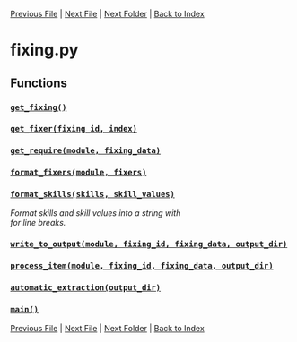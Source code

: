 [Previous File](distribution.md) | [Next File](roomdefine.md) | [Next Folder](article_content/hotbar_slots_content.md) | [Back to Index](../INDEX.md)

# fixing.py

## Functions

### [`get_fixing()`](https://github.com/Vaileasys/pz-wiki_parser/blob/main/scripts/fixing.py#L12)
### [`get_fixer(fixing_id, index)`](https://github.com/Vaileasys/pz-wiki_parser/blob/main/scripts/fixing.py#L24)
### [`get_require(module, fixing_data)`](https://github.com/Vaileasys/pz-wiki_parser/blob/main/scripts/fixing.py#L70)
### [`format_fixers(module, fixers)`](https://github.com/Vaileasys/pz-wiki_parser/blob/main/scripts/fixing.py#L94)
### [`format_skills(skills, skill_values)`](https://github.com/Vaileasys/pz-wiki_parser/blob/main/scripts/fixing.py#L115)

_Format skills and skill values into a string with <br> for line breaks._
### [`write_to_output(module, fixing_id, fixing_data, output_dir)`](https://github.com/Vaileasys/pz-wiki_parser/blob/main/scripts/fixing.py#L140)
### [`process_item(module, fixing_id, fixing_data, output_dir)`](https://github.com/Vaileasys/pz-wiki_parser/blob/main/scripts/fixing.py#L212)
### [`automatic_extraction(output_dir)`](https://github.com/Vaileasys/pz-wiki_parser/blob/main/scripts/fixing.py#L216)
### [`main()`](https://github.com/Vaileasys/pz-wiki_parser/blob/main/scripts/fixing.py#L228)


[Previous File](distribution.md) | [Next File](roomdefine.md) | [Next Folder](article_content/hotbar_slots_content.md) | [Back to Index](../INDEX.md)
